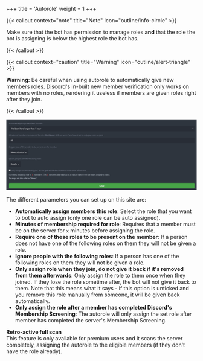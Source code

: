 +++
title = 'Autorole'
weight = 1
+++

<!--more-->

{{< callout context="note" title="Note" icon="outline/info-circle" >}}

Make sure that the bot has permission to manage roles **and** that the role the bot is assigning is below the highest
role the bot has.

{{< /callout >}}

{{< callout context="caution" title="Warning" icon="outline/alert-triangle" >}}

**Warning:** Be careful when using autorole to automatically give new members roles. Discord's in-built new member
verification only works on members with no roles, rendering it useless if members are given roles right after they
join.

{{< /callout >}}

![Autorole view](overview_autorole.png)

The different parameters you can set up on this site are:

- **Automatically assign members this role**: Select the role that you want to bot to auto assign (only one role can be auto assigned).
- **Minutes of membership required for role**: Requires that a member must be on the server for `x` minutes before assigning the role.
- **Require one of these roles to be present on the member**: If a person does not have one of the following roles on them they will not be given a role.
- **Ignore people with the following roles**: If a person has one of the following roles on them they will not be given a role.
- **Only assign role when they join, do not give it back if it's removed from them afterwards**: Only assign the role to them once when they joined. If they lose the role sometime after, the bot will not give it back to them. Note that this means what it says - if this option is unticked and you remove this role manually from someone, it will be given back automatically.
- **Only assign the role after a member has completed Discord's Membership Screening**: The autorole will only assign the set role after member has completed the server's Membership Screening.

**Retro-active full scan**\
This feature is only available for premium users and it scans the server completely, assigning the autorole to the eligible members (if they don't have the role already).
